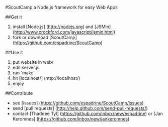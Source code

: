 #ScoutCamp
a Node.js framework for easy Web Apps

##Get it
1. install [Node.js] (http://nodejs.org) and [JSMin] (http://www.crockford.com/javascript/jsmin.html)
2. fork or download [ScoutCamp] (https://github.com/espadrine/ScoutCamp)

##Use it
1. put website in web/
2. edit server.js
3. run 'make'
4. hit [localhost/] (http://localhost/)
5. enjoy

##Contribute
- see [issues] (https://github.com/espadrine/ScoutCamp/issues)
- send [pull requests] (http://help.github.com/send-pull-requests/)
- contact [Thaddee Tyl] (https://github.com/inbox/new/espadrine) or [Jan Keromnes] (https://github.com/inbox/new/jankeromnes)
